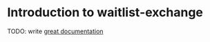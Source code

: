 # Introduction to waitlist-exchange

TODO: write [great documentation](http://jacobian.org/writing/what-to-write/)
